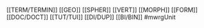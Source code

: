 [[TERM/TERMIN]] [[GEO]] [[SPHER]] [[VERT]] [[MORPH]] [[FORM]] [[DOC/DOCT]] [[TUT/TUI]] [[DI/DUP]] [[BI/BIN]]
#mwrgUnit
